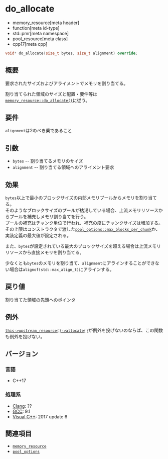 # do_allocate
* memory_resource[meta header]
* function[meta id-type]
* std::pmr[meta namespace]
* pool_resource[meta class]
* cpp17[meta cpp]

```cpp
void* do_allocate(size_t bytes, size_t alignment) override;
```

## 概要
要求されたサイズおよびアライメントでメモリを割り当てる。

割り当てられた領域のサイズと配置・要件等は[`memory_resource::do_allocate()`](/reference/memory_resource/memory_resource/do_allocate.md)に従う。

## 要件
`alignment`は2のべき乗であること

## 引数

- `bytes` -- 割り当てるメモリのサイズ
- `alignment` -- 割り当てる領域へのアライメント要求

## 効果
`bytes`以上で最小のブロックサイズの内部メモリプールからメモリを割り当てる。  
そのようなブロックサイズのプールが枯渇している場合、上流メモリリソースからプールを補充しメモリ割り当てを行う。  
プールの補充はチャンク単位で行われ、補充の度にチャンクサイズは増加する。その上限はコンストラクタで渡した[`pool_options::max_blocks_per_chunk`](/reference/memory_resource/pool_options.md)か、実装定義の最大値が設定される。

また、`bytes`が設定されている最大のブロックサイズを超える場合は上流メモリリソースから直接メモリを割り当てる。

少なくとも`bytes`のメモリを割り当て、`alignment`にアラインすることができない場合は`alignof(std::max_align_t)`にアラインする。

## 戻り値
割り当てた領域の先頭へのポインタ

## 例外
[`this->upstream_resource()`](upstream_resource.md)[`->allocate()`](/reference/memory_resource/memory_resource/allocate.md)が例外を投げないのならば、この関数も例外を投げない。

## バージョン
### 言語
- C++17

### 処理系
- [Clang](/implementation.md#clang): ??
- [GCC](/implementation.md#gcc): 9.1
- [Visual C++](/implementation.md#visual_cpp): 2017 update 6

## 関連項目
- [`memory_resource`](/reference/memory_resource/memory_resource.md)
- [`pool_options`](/reference/memory_resource/pool_options.md)